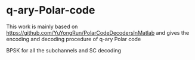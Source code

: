 # q-ary-Polar-code

This work is mainly based on https://github.com/YuYongRun/PolarCodeDecodersInMatlab and gives the encoding and decoding procedure of q-ary Polar code

BPSK for all the subchannels and SC decoding
